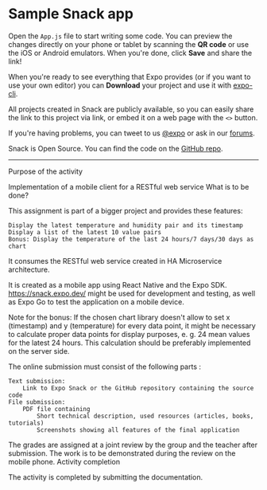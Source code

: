 # Sample Snack app

Open the `App.js` file to start writing some code. You can preview the changes directly on your phone or tablet by scanning the **QR code** or use the iOS or Android emulators. When you're done, click **Save** and share the link!

When you're ready to see everything that Expo provides (or if you want to use your own editor) you can **Download** your project and use it with [expo-cli](https://docs.expo.io/get-started/installation).

All projects created in Snack are publicly available, so you can easily share the link to this project via link, or embed it on a web page with the `<>` button.

If you're having problems, you can tweet to us [@expo](https://twitter.com/expo) or ask in our [forums](https://forums.expo.io/c/snack).

Snack is Open Source. You can find the code on the [GitHub repo](https://github.com/expo/snack).



---


Purpose of the activity

Implementation of a mobile client for a RESTful web service
What is to be done?

This assignment is part of a bigger project and provides these features:

    Display the latest temperature and humidity pair and its timestamp
    Display a list of the latest 10 value pairs
    Bonus: Display the temperature of the last 24 hours/7 days/30 days as chart

It consumes the RESTful web service created in HA Microservice architecture.

It is created as a mobile app using React Native and the Expo SDK. https://snack.expo.dev/ might be used for development and testing, as well as Expo Go to test the application on a mobile device.

Note for the bonus: If the chosen chart library doesn't allow to set x (timestamp) and y (temperature) for every data point, it might be necessary to calculate proper data points for display purposes, e. g. 24 mean values for the latest 24 hours. This calculation should be preferably implemented on the server side. 

The online submission must consist of the following parts :

    Text submission:
        Link to Expo Snack or the GitHub repository containing the source code
    File submission:
        PDF file containing
            Short technical description, used resources (articles, books, tutorials)
            Screenshots showing all features of the final application

The grades are assigned at a joint review by the group and the teacher after submission. The work is to be demonstrated during the review on the mobile phone.
Activity completion 

The activity is completed by submitting the documentation.